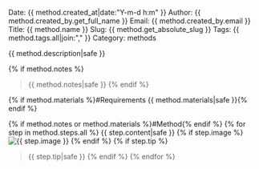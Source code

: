 Date: {{ method.created_at|date:"Y-m-d h:m" }}
Author: {{ method.created_by.get_full_name }}
Email: {{ method.created_by.email }}
Title: {{ method.name }}
Slug: {{ method.get_absolute_slug }}
Tags: {{ method.tags.all|join:"," }}
Category: methods

{{ method.description|safe }}

{% if method.notes %}
>{{ method.notes|safe }}
{% endif %}

{% if method.materials %}#Requirements
{{ method.materials|safe }}{% endif %}

{% if method.notes or method.materials %}#Method{% endif %}
{% for step in method.steps.all %}
{{ step.content|safe }}
{% if step.image %}
![{{ step.image }}](<|filename|/images/{{step.image}}>)
{% endif %}
{% if step.tip %}
>{{ step.tip|safe }}
{% endif %}
{% endfor %}

